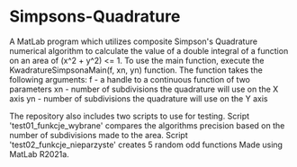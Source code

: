 # Simpsons-Quadrature
A MatLab program which utilizes composite Simpson's Quadrature numerical algorithm to calculate the value of a double integral of a function on an area of (x^2 + y^2) <= 1.
To use the main function, execute the KwadratureSimpsonaMain(f, xn, yn) function. The function takes the following arguments:
   f - a handle to a continuous function of two parameters
  xn - number of subdivisions the quadrature will use on the X axis
  yn - number of subdivisions the quadrature will use on the Y axis
  
The repository also includes two scripts to use for testing.
Script 'test01_funkcje_wybrane' compares the algorithms precision based on the number of subdivisions made to the area.
Script 'test02_funkcje_nieparzyste' creates 5 random odd functions
Made using MatLab R2021a.
